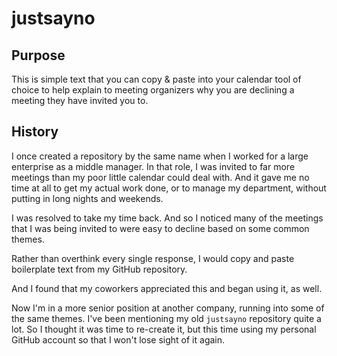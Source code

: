 # justsayno

## Purpose

This is simple text that you can copy & paste into your calendar tool of choice to help explain to meeting organizers why you are declining a meeting they have invited you to.

## History
I once created a repository by the same name when I worked for a large enterprise as a middle manager. In that role, I was invited to far more meetings than my poor little calendar could deal with. And it gave me no time at all to get my actual work done, or to manage my department, without putting in long nights and weekends.

I was resolved to take my time back. And so I noticed many of the meetings that I was being invited to were easy to decline based on some common themes.

Rather than overthink every single response, I would copy and paste boilerplate text from my GitHub repository.

And I found that my coworkers appreciated this and began using it, as well.

Now I'm in a more senior position at another company, running into some of the same themes. I've been mentioning my old `justsayno` repository quite a lot. So I thought it was time to re-create it, but this time using my personal GitHub account so that I won't lose sight of it again.
